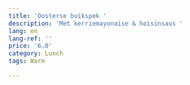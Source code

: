 ```yaml
---
title: 'Oosterse buikspek '
description: 'Met kerriemayonaise & hoisinsaus '
lang: en
lang-ref: ''
price: '6.0'
category: Lunch
tags: Warm

---
```

